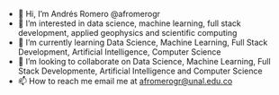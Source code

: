 - 👋 Hi, I’m Andrés Romero @afromerogr
- 👀 I’m interested in data science, machine learning, full stack development, applied geophysics and scientific computing
- 🌱 I’m currently learning Data Science, Machine Learning, Full Stack Development, Artificial Intelligence, Computer Science
- 💞️ I’m looking to collaborate on Data Science, Machine Learning, Full Stack Developmente, Artificial Intelligence and Computer Science
- 📫 How to reach me email me at afromerogr@unal.edu.co

<!---
afromerogr/afromerogr is a ✨ special ✨ repository because its `README.md` (this file) appears on your GitHub profile.
You can click the Preview link to take a look at your changes.
--->
